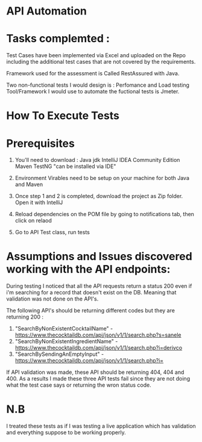 # API Automation
# Tasks complemted :
Test Cases have been implemented via Excel and uploaded on the Repo including the additional test cases that are not covered by the requirements.

Framework used for the assessment is Called RestAssured with Java.

Two non-functional tests I would design is : Perfomance and Load testing
Tool/Framework I would use to automate the fuctional tests is Jmeter.


# How To Execute Tests
# Prerequisites
1. You'll need to download : 
      Java jdk
      IntelliJ IDEA Community Edition
      Maven
      TestNG "can be installed via IDE"
   
2. Environment Virables need to be setup on your machine for both Java and Maven
3. Once step 1 and 2 is completed, download the project as Zip folder. Open it with IntelliJ
4. Reload dependencies on the POM file by going to notifications tab, then click on relaod
5. Go to API Test class, run tests

# Assumptions and Issues discovered working with the API endpoints:
During testing I noticed that all the API requests return a status 200 even if i'm searching for a record that doesn't exist on the DB.
Meaning that validation was not done on the API's.

The following API's should be returning different codes but they are returning 200 :
1. "SearchByNonExistentCocktailName" - https://www.thecocktaildb.com/api/json/v1/1/search.php?s=sanele 
2. "SearchByNonExistentIngredientName" - https://www.thecocktaildb.com/api/json/v1/1/search.php?i=derivco
3. "SearchBySendingAnEmptyInput"  -  https://www.thecocktaildb.com/api/json/v1/1/search.php?i=

If API validation was made, these API should be returning 404, 404 and 400. As a results I made these three API tests fail since they are not doing what the test case says or returning the wron status code.

# N.B
I treated these tests as if I was testing a live application which has validation and everything suppose to be working properly.




